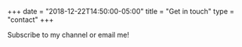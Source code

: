 +++
date = "2018-12-22T14:50:00-05:00"
title = "Get in touch"
type = "contact"
+++

Subscribe to my channel or email me!
